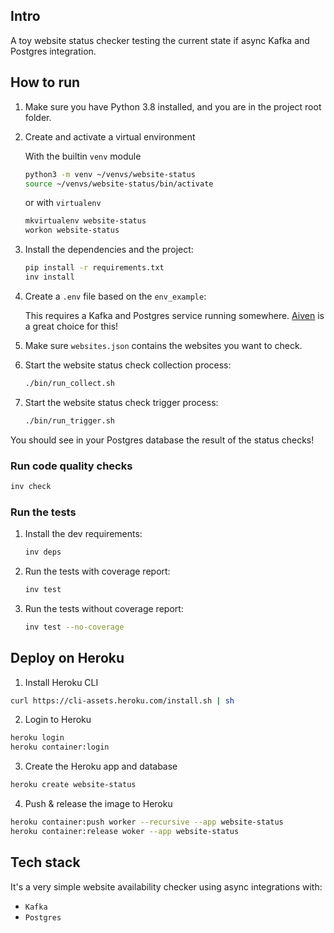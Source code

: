 ## Intro
A toy website status checker testing the current state if async Kafka and Postgres integration.


## How to run

1. Make sure you have Python 3.8 installed, and you are in the project root folder.

2. Create and activate a virtual environment

   With the builtin `venv` module
   ```bash
   python3 -m venv ~/venvs/website-status
   source ~/venvs/website-status/bin/activate
   ```

   or with `virtualenv`
   ```bash
   mkvirtualenv website-status
   workon website-status
   ```

3. Install the dependencies and the project:
   ```bash
   pip install -r requirements.txt
   inv install
   ```

4. Create a `.env` file based on the `env_example`:
   
   This requires a Kafka and Postgres service running somewhere.
   [Aiven](https://console.aiven.io) is a great choice for this!

5. Make sure `websites.json` contains the websites you want to check.

6. Start the website status check collection process:
   ```bash
   ./bin/run_collect.sh
   ```

7. Start the website status check trigger process:
      ```bash
   ./bin/run_trigger.sh
   ```

You should see in your Postgres database the result of the status checks!


### Run code quality checks

```bash
inv check
```

### Run the tests

1. Install the dev requirements:
    ```bash
    inv deps
    ```
2. Run the tests with coverage report:
    ```bash
    inv test
    ```
3. Run the tests without coverage report:
    ```bash
    inv test --no-coverage
    ```

## Deploy on Heroku

1. Install Heroku CLI
```bash
curl https://cli-assets.heroku.com/install.sh | sh
```
2. Login to Heroku
```bash
heroku login
heroku container:login
```

3. Create the Heroku app and database
```bash
heroku create website-status
```

4. Push & release the image to Heroku
```bash
heroku container:push worker --recursive --app website-status
heroku container:release woker --app website-status
```

## Tech stack

It's a very simple website availability checker using async integrations with:
* `Kafka`
* `Postgres`
